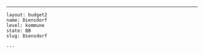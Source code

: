 ---
    layout: budget2
    name: Diensdorf
    level: kommune
    state: BB
    slug: Diensdorf

    ---


    